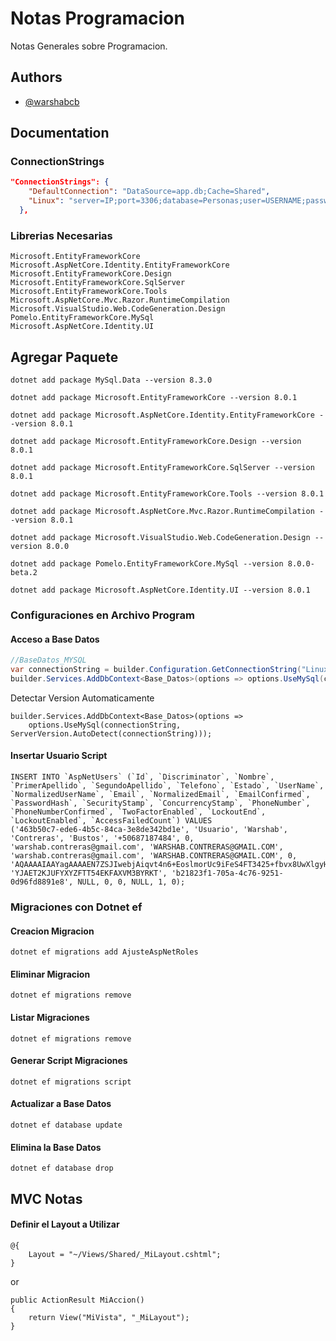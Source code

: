 
# Notas Programacion

Notas Generales sobre Programacion.





## Authors

- [@warshabcb](https://www.github.com/warshabcb)




## Documentation

### ConnectionStrings
``` json
"ConnectionStrings": {
    "DefaultConnection": "DataSource=app.db;Cache=Shared",
    "Linux": "server=IP;port=3306;database=Personas;user=USERNAME;password=PASSWORD"
  },
```


### Librerias Necesarias
``` Paquetes
Microsoft.EntityFrameworkCore
Microsoft.AspNetCore.Identity.EntityFrameworkCore
Microsoft.EntityFrameworkCore.Design
Microsoft.EntityFrameworkCore.SqlServer
Microsoft.EntityFrameworkCore.Tools
Microsoft.AspNetCore.Mvc.Razor.RuntimeCompilation
Microsoft.VisualStudio.Web.CodeGeneration.Design
Pomelo.EntityFrameworkCore.MySql
Microsoft.AspNetCore.Identity.UI
```

###
## Agregar Paquete
```
dotnet add package MySql.Data --version 8.3.0
```
```
dotnet add package Microsoft.EntityFrameworkCore --version 8.0.1
```
```
dotnet add package Microsoft.AspNetCore.Identity.EntityFrameworkCore --version 8.0.1
```
```
dotnet add package Microsoft.EntityFrameworkCore.Design --version 8.0.1
```
```
dotnet add package Microsoft.EntityFrameworkCore.SqlServer --version 8.0.1
```
```
dotnet add package Microsoft.EntityFrameworkCore.Tools --version 8.0.1
```
```
dotnet add package Microsoft.AspNetCore.Mvc.Razor.RuntimeCompilation --version 8.0.1
```
```
dotnet add package Microsoft.VisualStudio.Web.CodeGeneration.Design --version 8.0.0
```
```
dotnet add package Pomelo.EntityFrameworkCore.MySql --version 8.0.0-beta.2
```
```
dotnet add package Microsoft.AspNetCore.Identity.UI --version 8.0.1
```






### Configuraciones en Archivo Program
#### Acceso a Base Datos
```c#
//BaseDatos_MYSQL
var connectionString = builder.Configuration.GetConnectionString("Linux");
builder.Services.AddDbContext<Base_Datos>(options => options.UseMySql(connectionString, new MySqlServerVersion(new Version(8, 0, 11))));
```
Detectar Version Automaticamente
```
builder.Services.AddDbContext<Base_Datos>(options =>
    options.UseMySql(connectionString, ServerVersion.AutoDetect(connectionString)));
```

#### Insertar Usuario Script
```
INSERT INTO `AspNetUsers` (`Id`, `Discriminator`, `Nombre`, `PrimerApellido`, `SegundoApellido`, `Telefono`, `Estado`, `UserName`, `NormalizedUserName`, `Email`, `NormalizedEmail`, `EmailConfirmed`, `PasswordHash`, `SecurityStamp`, `ConcurrencyStamp`, `PhoneNumber`, `PhoneNumberConfirmed`, `TwoFactorEnabled`, `LockoutEnd`, `LockoutEnabled`, `AccessFailedCount`) VALUES
('463b50c7-ede6-4b5c-84ca-3e8de342bd1e', 'Usuario', 'Warshab', 'Contreras', 'Bustos', '+50687187484', 0, 'warshab.contreras@gmail.com', 'WARSHAB.CONTRERAS@GMAIL.COM', 'warshab.contreras@gmail.com', 'WARSHAB.CONTRERAS@GMAIL.COM', 0, 'AQAAAAIAAYagAAAAEN7ZSJIwebjAiqvt4n6+EoslmorUc9iFeS4FT3425+fbvx8UwXlgyHsT0Y73kdZ4eQ==', 'YJAET2KJUFYXYZFTT54EKFAXVM3BYRKT', 'b21823f1-705a-4c76-9251-0d96fd8891e8', NULL, 0, 0, NULL, 1, 0);
```
### Migraciones con Dotnet ef

#### Creacion Migracion
```
dotnet ef migrations add AjusteAspNetRoles
```
#### Eliminar Migracion
```
dotnet ef migrations remove  
```
#### Listar Migraciones
```
dotnet ef migrations remove  
```
#### Generar Script Migraciones
```
dotnet ef migrations script  
```

#### Actualizar a Base Datos
```
dotnet ef database update
```
#### Elimina la Base Datos
```
dotnet ef database drop
```

## MVC Notas 

#### Definir el Layout a Utilizar
```
@{
    Layout = "~/Views/Shared/_MiLayout.cshtml";
}
```
or
```
public ActionResult MiAccion()
{
    return View("MiVista", "_MiLayout");
}
```

